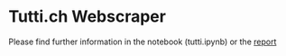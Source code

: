 # Tutti.ch Webscraper

Please find further information in the notebook (tutti.ipynb) or the [report](https://github.com/lukasreber/wdb_scraper/blob/main/report.md)